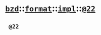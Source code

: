 # [`bzd`](../../../../index.md)::[`format`](../../../index.md)::[`impl`](../../index.md)::[`@22`](../index.md)

## ` @22`

